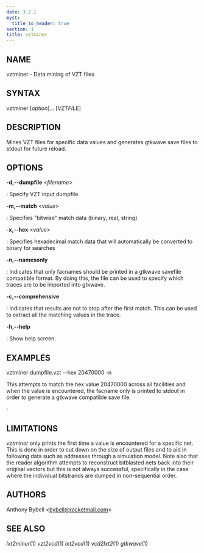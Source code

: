 ```yaml
---
date: 3.2.1
myst:
  title_to_header: true
section: 1
title: vztminer
---
```


## NAME

vztminer - Data mining of VZT files

## SYNTAX

vztminer \[*option*\]\... \[*VZTFILE*\]

## DESCRIPTION

Mines VZT files for specific data values and generates gtkwave save
files to stdout for future reload.

## OPTIONS

**-d,\--dumpfile** \<*filename*\>

:   Specify VZT input dumpfile.

**-m,\--match** \<*value*\>

:   Specifies \"bitwise\" match data (binary, real, string)

**-x,\--hex** \<*value*\>

:   Specifies hexadecimal match data that will automatically be
    converted to binary for searches

**-n,\--namesonly**

:   Indicates that only facnames should be printed in a gtkwave savefile
    compatible format. By doing this, the file can be used to specify
    which traces are to be imported into gtkwave.

**-c,\--comprehensive**

:   Indicates that results are not to stop after the first match. This
    can be used to extract all the matching values in the trace.

**-h,\--help**

:   Show help screen.

## EXAMPLES

vztminer dumpfile.vzt \--hex 20470000 -n

This attempts to match the hex value 20470000 across all facilities and when the value is encountered, the facname only is printed to stdout in order to generate a gtkwave compatible save file.

:   

## LIMITATIONS

*vztminer* only prints the first time a value is encountered for a
specific net. This is done in order to cut down on the size of output
files and to aid in following data such as addresses through a
simulation model. Note also that the reader algorithm attempts to
reconstruct bitblasted nets back into their original vectors but this is
not always successful, specifically in the case where the individual
bitstrands are dumped in non-sequential order.

## AUTHORS

Anthony Bybell \<bybell@rocketmail.com\>

## SEE ALSO

*lxt2miner*(1) *vzt2vcd*(1) *lxt2vcd*(1) *vcd2lxt2*(1) *gtkwave*(1)
